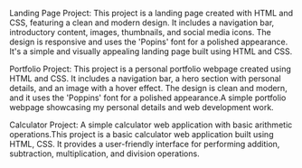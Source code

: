 Landing Page Project: 
This project is a landing page created with HTML and CSS, featuring a clean and modern design. It includes a navigation bar, introductory content, images, thumbnails, and social media icons. The design is responsive and uses the 'Popins' font for a polished appearance. It's a simple and visually appealing landing page built using HTML and CSS.


Portfolio Project: 
This project is a personal portfolio webpage created using HTML and CSS. It includes a navigation bar, a hero section with personal details, and an image with a hover effect. The design is clean and modern, and it uses the 'Poppins' font for a polished appearance.A simple portfolio webpage showcasing my personal details and web development work.


Calculator Project:
A simple calculator web application with basic arithmetic operations.This project is a basic calculator web application built using HTML, CSS. It provides a user-friendly interface for performing addition, subtraction, multiplication, and division operations.


